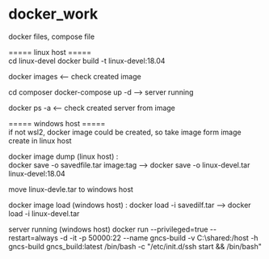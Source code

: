 # docker_work
docker files, compose file

===== linux host =====\
cd linux-devel
docker build -t linux-devel:18.04

docker images  <-- check created image

cd composer
docker-compose up -d  -->  server running 

docker ps -a  <-- check created server from image

===== windows host =====\
if not wsl2, docker image could be created, so take image form image create in linux host

docker image dump (linux host) :  
docker save -o savedfile.tar image:tag   -->  docker save -o linux-devel.tar linux-devel:18.04

move linux-devle.tar to windows host

docker image load (windows host) :
docker load -i savedilf.tar  -->  docker load -i linux-devel.tar

server running (windows host) 
docker run --privileged=true --restart=always -d -it -p 50000:22 --name gncs-build -v C:\shared:/host -h gncs-build gncs_build:latest /bin/bash -c "/etc/init.d/ssh start && /bin/bash"
